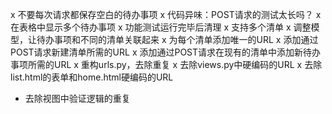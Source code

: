 x 不要每次请求都保存空白的待办事项
x 代码异味：POST请求的测试太长吗？
x 在表格中显示多个待办事项
x 功能测试运行完毕后清理
x 支持多个清单
x 调整模型，让待办事项和不同的清单关联起来
x 为每个清单添加唯一的URL
x 添加通过POST请求新建清单所需的URL
x 添加通过POST请求在现有的清单中添加新待办事项所需的URL
x 重构urls.py，去除重复
x 去除views.py中硬编码的URL
x 去除list.html的表单和home.html硬编码的URL
- 去除视图中验证逻辑的重复
